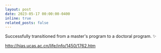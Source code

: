 ```yaml
---
layout: post
date: 2023-05-17 00:00:00-0400
inline: true
related_posts: false
---
```


Successfully transitioned from a master's program to a doctoral program. :sparkles:

http://hias.ucas.ac.cn/life/info/1450/1762.htm